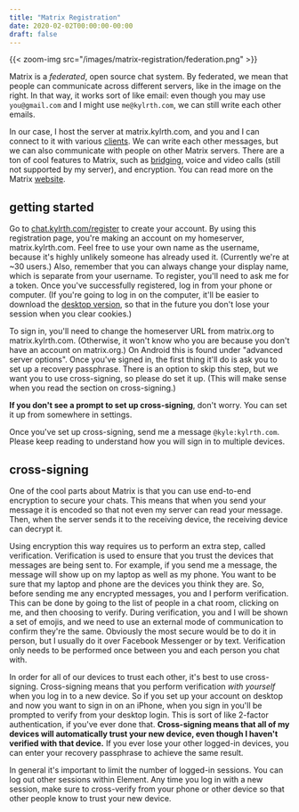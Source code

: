 ```yaml
---
title: "Matrix Registration"
date: 2020-02-02T00:00:00-00:00
draft: false
---
```


{{< zoom-img src="/images/matrix-registration/federation.png" >}}

Matrix is a *federated*, open source chat system. By federated, we mean that people can communicate across different servers, like in the image on the right. In that way, it works sort of like email: even though you may use `you@gmail.com` and I might use `me@kylrth.com`, we can still write each other emails.

In our case, I host the server at matrix.kylrth.com, and you and I can connect to it with various [clients](https://matrix.org/clients-matrix/). We can write each other messages, but we can also communicate with people on other Matrix servers. There are a ton of cool features to Matrix, such as [bridging](https://matrix.org/bridges/), voice and video calls (still not supported by my server), and encryption. You can read more on the Matrix [website](https://matrix.org).

## getting started

Go to [chat.kylrth.com/register](https://chat.kylrth.com/register) to create your account. By using this registration page, you're making an account on my homeserver, matrix.kylrth.com. Feel free to use your own name as the username, because it's highly unlikely someone has already used it. (Currently we're at ~30 users.) Also, remember that you can always change your display name, which is separate from your username. To register, you'll need to ask me for a token. Once you've successfully registered, log in from your phone or computer. (If you're going to log in on the computer, it'll be easier to download the [desktop version](https://element.io/get-started), so that in the future you don't lose your session when you clear cookies.)

To sign in, you'll need to change the homeserver URL from matrix.org to matrix.kylrth.com. (Otherwise, it won't know who you are because you don't have an account on matrix.org.) On Android this is found under "advanced server options". Once you've signed in, the first thing it'll do is ask you to set up a recovery passphrase. There is an option to skip this step, but we want you to use cross-signing, so please do set it up. (This will make sense when you read the section on cross-signing.)

**If you don't see a prompt to set up cross-signing**, don't worry. You can set it up from somewhere in settings.

Once you've set up cross-signing, send me a message `@kyle:kylrth.com`. Please keep reading to understand how you will sign in to multiple devices.

## cross-signing

One of the cool parts about Matrix is that you can use end-to-end encryption to secure your chats. This means that when you send your message it is encoded so that not even my server can read your message. Then, when the server sends it to the receiving device, the receiving device can decrypt it.

Using encryption this way requires us to perform an extra step, called verification. Verification is used to ensure that you trust the devices that messages are being sent to. For example, if you send me a message, the message will show up on my laptop as well as my phone. You want to be sure that my laptop and phone are the devices you think they are. So, before sending me any encrypted messages, you and I perform verification. This can be done by going to the list of people in a chat room, clicking on me, and then choosing to verify. During verification, you and I will be shown a set of emojis, and we need to use an external mode of communication to confirm they're the same. Obviously the most secure would be to do it in person, but I usually do it over Facebook Messenger or by text. Verification only needs to be performed once between you and each person you chat with.

In order for all of our devices to trust each other, it's best to use cross-signing. Cross-signing means that you perform verification *with yourself* when you log in to a new device. So if you set up your account on desktop and now you want to sign in on an iPhone, when you sign in you'll be prompted to verify from your desktop login. This is sort of like 2-factor authentication, if you've ever done that. **Cross-signing means that all of my devices will automatically trust your new device, even though I haven't verified with that device.** If you ever lose your other logged-in devices, you can enter your recovery passphrase to achieve the same result.

In general it's important to limit the number of logged-in sessions. You can log out other sessions within Element. Any time you log in with a new session, make sure to cross-verify from your phone or other device so that other people know to trust your new device.
